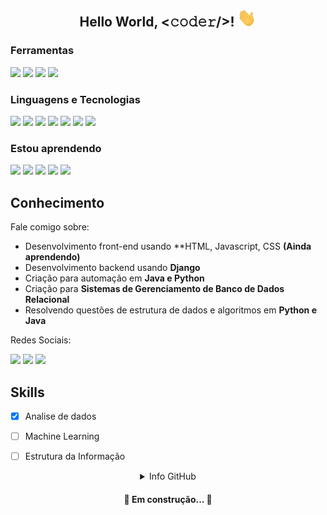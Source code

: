 
<h2 align="center"> Hello World, <𝚌𝚘𝚍𝚎𝚛/>! <img src="https://raw.githubusercontent.com/ABSphreak/ABSphreak/master/gifs/Hi.gif" width="30px"></h2>



### Ferramentas
<div> 
	<img src="https://cdn.jsdelivr.net/gh/devicons/devicon/icons/vscode/vscode-original.svg" width="30px"/>
	<img src="https://cdn.jsdelivr.net/gh/devicons/devicon/icons/redhat/redhat-original.svg" width="30px"/>
	<img src="https://cdn.jsdelivr.net/gh/devicons/devicon/icons/docker/docker-original.svg" width="30px"/>
	<img src="https://cdn.jsdelivr.net/gh/devicons/devicon/icons/github/github-original.svg" width="30px"/>
</div>
	
### Linguagens e Tecnologias
<div>
	<img src="https://cdn.jsdelivr.net/gh/devicons/devicon/icons/python/python-original.svg" width="30px"/>
	<img src="https://cdn.jsdelivr.net/gh/devicons/devicon/icons/java/java-original.svg" width="30px"/>
	<img src="https://cdn.jsdelivr.net/gh/devicons/devicon/icons/mysql/mysql-original-wordmark.svg" width="30px"/>
	<img src="https://img.icons8.com/color/344/tomcat.png" width="30px"/>
	<img src="https://img.icons8.com/color/452/adobe-photoshop--v1.png" width="30px"/>
	<img src="https://avatars.githubusercontent.com/u/983927?s=200&v=4" width="30px"/>
	<img src="https://www.alura.com.br/assets/api/cursos/api-rest-kotlin-spring-boot-camada-web.svg" width="30px"/>
</div>
	
### Estou aprendendo
<div>
	<img src="https://cdn.jsdelivr.net/gh/devicons/devicon/icons/django/django-plain-wordmark.svg" width="30px"/>
	<img src="https://cdn.jsdelivr.net/gh/devicons/devicon/icons/html5/html5-original.svg" width="30px"/>
	<img src="https://cdn.jsdelivr.net/gh/devicons/devicon/icons/javascript/javascript-original.svg" width="30px"/>
	<img src="https://upload.wikimedia.org/wikipedia/commons/6/62/CSS3_logo.svg" width="30px"/>
	<img src="https://cdn.jsdelivr.net/gh/devicons/devicon/icons/docker/docker-original.svg" width="30px"/>

</div>


##  Conhecimento
Fale comigo sobre:
- Desenvolvimento front-end usando **HTML, Javascript, CSS **(Ainda aprendendo)**
- Desenvolvimento backend usando **Django**
- Criação para automação em **Java e Python**
- Criação para **Sistemas de Gerenciamento de Banco de Dados Relacional**
- Resolvendo questões de estrutura de dados e algoritmos em **Python e Java**

Redes Sociais:
 <div> 
	<a href="https://www.instagram.com/diogovbortolotti/" target="_blank"><img src="https://img.shields.io/badge/-Instagram-%23E4405F?style=for-the-badge&logo=instagram&logoColor=white" target="_blank"></a>
	<a href="https://discord.gg/G9GPg5SA75" target="_blank"><img src="https://img.shields.io/badge/Discord-7289DA?style=for-the-badge&logo=discord&logoColor=white" target="_blank"></a> 
	<a href="https://www.instagram.com/diogovbortolotti/" target="_blank"><img src="https://img.shields.io/badge/-LinkedIn-%230077B5?style=for-the-badge&logo=linkedin&logoColor=white" target="_blank"></a> 
</div>


## Skills
- [x] Analise de dados
- [ ] Machine Learning
- [ ] Estrutura da Informação



<details>
	<summary align='center' >Info GitHub</summary>
	<div>
		<img align='center'  width="480px" src="https://github-readme-stats.vercel.app/api?username=DiogovBortolotti&show_icons=true&theme=tokyonight&include_all_commits=true&count_private=true"/>
		<img align='right' width="480px"  src="https://github-readme-stats.vercel.app/api/top-langs/?username=DiogovBortolotti&layout=compact&langs_count=7&theme=tokyonight"/>
	</div>
</details>


 <div>
 <h4 align="center"> 
	🚧  Em construção...  🚧
</h4>
</div>	
	
